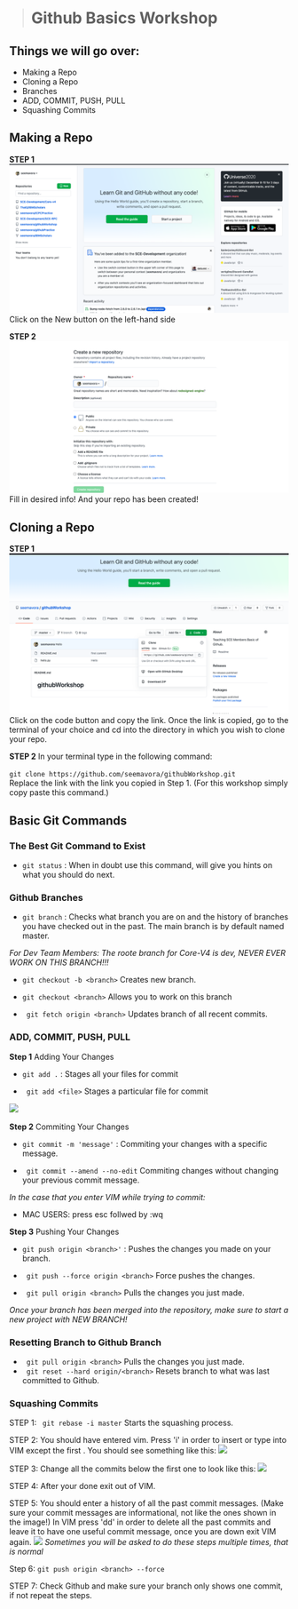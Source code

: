 ># Github Basics Workshop

## Things we will go over:
-  Making a Repo
- Cloning a Repo
- Branches
-  ADD, COMMIT, PUSH, PULL
- Squashing Commits

## Making a Repo
**STEP 1** 
![](/images/RepoCreate.png)
Click on the New button on the left-hand side

**STEP 2**
![](/images/createNew.png)
Fill in desired info! And your repo has been created! 

## Cloning a Repo
**STEP 1** 
![](/images/cloneRepo.png)
Click on the code button and copy the link. Once the link is copied, go to the terminal of your choice and cd into the directory in which you wish to clone your repo. 


**STEP 2**
In your terminal type in the following command:

``` git clone https://github.com/seemavora/githubWorkshop.git ```   
Replace the link with the link you copied in Step 1. (For this workshop simply copy paste this command.) 

## Basic Git Commands
### **The Best Git Command to Exist**
- ```git status``` : When in doubt use this command, will give you hints on what you should do next.

### **Github Branches**

- ```git branch``` : Checks what branch you are on and the history of branches you have checked out in the past. The main branch is by default named master. 

*For Dev Team Members: The roote branch for Core-V4 is dev, NEVER EVER WORK ON THIS BRANCH!!!*

- ``` git checkout -b <branch> ``` Creates new branch.

- ``` git checkout <branch> ``` Allows you to work on this branch

- ``` git fetch origin <branch>``` Updates branch of all recent commits. 


### **ADD, COMMIT, PUSH, PULL**
**Step 1** Adding Your Changes

- ```git add .``` : Stages all your files for commit

- ``` git add <file>``` Stages a particular file for commit


![](/images/gitAdd.png)

**Step 2** Commiting Your Changes

- ```git commit -m 'message'``` : Commiting your changes with a specific message.

- ``` git commit --amend --no-edit``` Commiting changes without changing your previous commit message.

*In the case that you enter VIM while trying to commit:*
- MAC USERS: press esc follwed by :wq

**Step 3** Pushing Your Changes

- ```git push origin <branch>'``` : Pushes the changes you made on your branch. 

- ``` git push --force origin <branch>``` Force pushes the changes.
- ``` git pull origin <branch>``` Pulls the changes you just made. 

*Once your branch has been merged into the repository, make sure to start a new project with  NEW BRANCH!*

### **Resetting Branch to Github Branch**

- ``` git pull origin <branch>``` Pulls the changes you just made. 
- ``` git reset --hard origin/<branch>``` Resets branch to what was last committed to Github.  

### **Squashing Commits**

STEP 1:  ``` git rebase -i master``` Starts the squashing process.

STEP 2: You should have entered vim. Press 'i' in order to insert or type into VIM except the first . You should see something like this: 
![](/images/beforeSquash.png)

STEP 3: Change all the commits below the first one to look like this: 
![](/images/afterSquash.png)

STEP 4: After your done exit out of VIM.

STEP 5: You should enter a history of all the past commit messages. (Make sure your commit messages are informational, not like the ones shown in the image!) In VIM press 'dd' in order to delete all the past commits and leave it to have one useful commit message, once you are down exit VIM again. 
![](/images/bigCommitMessage.png)
*Sometimes you will be asked to do these steps multiple times, that is normal*

Step 6: ```git push origin <branch> --force```

STEP 7: Check Github and make sure your branch only shows one commit, if not repeat the steps.











